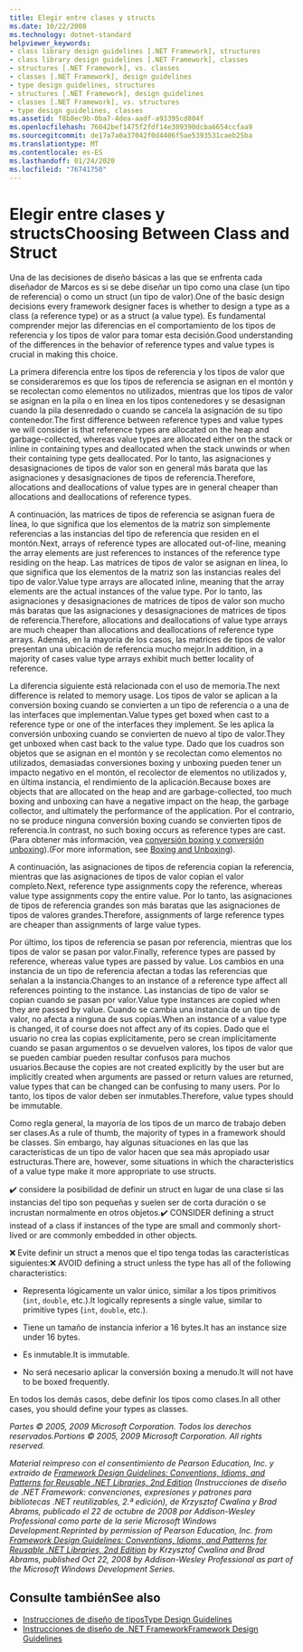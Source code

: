 ```yaml
---
title: Elegir entre clases y structs
ms.date: 10/22/2008
ms.technology: dotnet-standard
helpviewer_keywords:
- class library design guidelines [.NET Framework], structures
- class library design guidelines [.NET Framework], classes
- structures [.NET Framework], vs. classes
- classes [.NET Framework], design guidelines
- type design guidelines, structures
- structures [.NET Framework], design guidelines
- classes [.NET Framework], vs. structures
- type design guidelines, classes
ms.assetid: f8b8ec9b-0ba7-4dea-aadf-a93395cd804f
ms.openlocfilehash: 76042bef1475f2fdf14e309390dcba6654ccfaa9
ms.sourcegitcommit: de17a7a0a37042f0d4406f5ae5393531caeb25ba
ms.translationtype: MT
ms.contentlocale: es-ES
ms.lasthandoff: 01/24/2020
ms.locfileid: "76741750"
---
```

# <a name="choosing-between-class-and-struct"></a><span data-ttu-id="ba512-102">Elegir entre clases y structs</span><span class="sxs-lookup"><span data-stu-id="ba512-102">Choosing Between Class and Struct</span></span>
<span data-ttu-id="ba512-103">Una de las decisiones de diseño básicas a las que se enfrenta cada diseñador de Marcos es si se debe diseñar un tipo como una clase (un tipo de referencia) o como un struct (un tipo de valor).</span><span class="sxs-lookup"><span data-stu-id="ba512-103">One of the basic design decisions every framework designer faces is whether to design a type as a class (a reference type) or as a struct (a value type).</span></span> <span data-ttu-id="ba512-104">Es fundamental comprender mejor las diferencias en el comportamiento de los tipos de referencia y los tipos de valor para tomar esta decisión.</span><span class="sxs-lookup"><span data-stu-id="ba512-104">Good understanding of the differences in the behavior of reference types and value types is crucial in making this choice.</span></span>

 <span data-ttu-id="ba512-105">La primera diferencia entre los tipos de referencia y los tipos de valor que se consideraremos es que los tipos de referencia se asignan en el montón y se recolectan como elementos no utilizados, mientras que los tipos de valor se asignan en la pila o en línea en los tipos contenedores y se desasignan cuando la pila desenredado o cuando se cancela la asignación de su tipo contenedor.</span><span class="sxs-lookup"><span data-stu-id="ba512-105">The first difference between reference types and value types we will consider is that reference types are allocated on the heap and garbage-collected, whereas value types are allocated either on the stack or inline in containing types and deallocated when the stack unwinds or when their containing type gets deallocated.</span></span> <span data-ttu-id="ba512-106">Por lo tanto, las asignaciones y desasignaciones de tipos de valor son en general más barata que las asignaciones y desasignaciones de tipos de referencia.</span><span class="sxs-lookup"><span data-stu-id="ba512-106">Therefore, allocations and deallocations of value types are in general cheaper than allocations and deallocations of reference types.</span></span>

 <span data-ttu-id="ba512-107">A continuación, las matrices de tipos de referencia se asignan fuera de línea, lo que significa que los elementos de la matriz son simplemente referencias a las instancias del tipo de referencia que residen en el montón.</span><span class="sxs-lookup"><span data-stu-id="ba512-107">Next, arrays of reference types are allocated out-of-line, meaning the array elements are just references to instances of the reference type residing on the heap.</span></span> <span data-ttu-id="ba512-108">Las matrices de tipos de valor se asignan en línea, lo que significa que los elementos de la matriz son las instancias reales del tipo de valor.</span><span class="sxs-lookup"><span data-stu-id="ba512-108">Value type arrays are allocated inline, meaning that the array elements are the actual instances of the value type.</span></span> <span data-ttu-id="ba512-109">Por lo tanto, las asignaciones y desasignaciones de matrices de tipos de valor son mucho más baratas que las asignaciones y desasignaciones de matrices de tipos de referencia.</span><span class="sxs-lookup"><span data-stu-id="ba512-109">Therefore, allocations and deallocations of value type arrays are much cheaper than allocations and deallocations of reference type arrays.</span></span> <span data-ttu-id="ba512-110">Además, en la mayoría de los casos, las matrices de tipos de valor presentan una ubicación de referencia mucho mejor.</span><span class="sxs-lookup"><span data-stu-id="ba512-110">In addition, in a majority of cases value type arrays exhibit much better locality of reference.</span></span>

 <span data-ttu-id="ba512-111">La diferencia siguiente está relacionada con el uso de memoria.</span><span class="sxs-lookup"><span data-stu-id="ba512-111">The next difference is related to memory usage.</span></span> <span data-ttu-id="ba512-112">Los tipos de valor se aplican a la conversión boxing cuando se convierten a un tipo de referencia o a una de las interfaces que implementan.</span><span class="sxs-lookup"><span data-stu-id="ba512-112">Value types get boxed when cast to a reference type or one of the interfaces they implement.</span></span> <span data-ttu-id="ba512-113">Se les aplica la conversión unboxing cuando se convierten de nuevo al tipo de valor.</span><span class="sxs-lookup"><span data-stu-id="ba512-113">They get unboxed when cast back to the value type.</span></span> <span data-ttu-id="ba512-114">Dado que los cuadros son objetos que se asignan en el montón y se recolectan como elementos no utilizados, demasiadas conversiones boxing y unboxing pueden tener un impacto negativo en el montón, el recolector de elementos no utilizados y, en última instancia, el rendimiento de la aplicación.</span><span class="sxs-lookup"><span data-stu-id="ba512-114">Because boxes are objects that are allocated on the heap and are garbage-collected, too much boxing and unboxing can have a negative impact on the heap, the garbage collector, and ultimately the performance of the application.</span></span>  <span data-ttu-id="ba512-115">Por el contrario, no se produce ninguna conversión boxing cuando se convierten tipos de referencia.</span><span class="sxs-lookup"><span data-stu-id="ba512-115">In contrast, no such boxing occurs as reference types are cast.</span></span> <span data-ttu-id="ba512-116">(Para obtener más información, vea [conversión boxing y conversión unboxing](../../csharp/programming-guide/types/boxing-and-unboxing.md)).</span><span class="sxs-lookup"><span data-stu-id="ba512-116">(For more information, see [Boxing and Unboxing](../../csharp/programming-guide/types/boxing-and-unboxing.md)).</span></span>

 <span data-ttu-id="ba512-117">A continuación, las asignaciones de tipos de referencia copian la referencia, mientras que las asignaciones de tipos de valor copian el valor completo.</span><span class="sxs-lookup"><span data-stu-id="ba512-117">Next, reference type assignments copy the reference, whereas value type assignments copy the entire value.</span></span> <span data-ttu-id="ba512-118">Por lo tanto, las asignaciones de tipos de referencia grandes son más baratas que las asignaciones de tipos de valores grandes.</span><span class="sxs-lookup"><span data-stu-id="ba512-118">Therefore, assignments of large reference types are cheaper than assignments of large value types.</span></span>

 <span data-ttu-id="ba512-119">Por último, los tipos de referencia se pasan por referencia, mientras que los tipos de valor se pasan por valor.</span><span class="sxs-lookup"><span data-stu-id="ba512-119">Finally, reference types are passed by reference, whereas value types are passed by value.</span></span> <span data-ttu-id="ba512-120">Los cambios en una instancia de un tipo de referencia afectan a todas las referencias que señalan a la instancia.</span><span class="sxs-lookup"><span data-stu-id="ba512-120">Changes to an instance of a reference type affect all references pointing to the instance.</span></span> <span data-ttu-id="ba512-121">Las instancias de tipo de valor se copian cuando se pasan por valor.</span><span class="sxs-lookup"><span data-stu-id="ba512-121">Value type instances are copied when they are passed by value.</span></span> <span data-ttu-id="ba512-122">Cuando se cambia una instancia de un tipo de valor, no afecta a ninguna de sus copias.</span><span class="sxs-lookup"><span data-stu-id="ba512-122">When an instance of a value type is changed, it of course does not affect any of its copies.</span></span> <span data-ttu-id="ba512-123">Dado que el usuario no crea las copias explícitamente, pero se crean implícitamente cuando se pasan argumentos o se devuelven valores, los tipos de valor que se pueden cambiar pueden resultar confusos para muchos usuarios.</span><span class="sxs-lookup"><span data-stu-id="ba512-123">Because the copies are not created explicitly by the user but are implicitly created when arguments are passed or return values are returned, value types that can be changed can be confusing to many users.</span></span> <span data-ttu-id="ba512-124">Por lo tanto, los tipos de valor deben ser inmutables.</span><span class="sxs-lookup"><span data-stu-id="ba512-124">Therefore, value types should be immutable.</span></span>

 <span data-ttu-id="ba512-125">Como regla general, la mayoría de los tipos de un marco de trabajo deben ser clases.</span><span class="sxs-lookup"><span data-stu-id="ba512-125">As a rule of thumb, the majority of types in a framework should be classes.</span></span> <span data-ttu-id="ba512-126">Sin embargo, hay algunas situaciones en las que las características de un tipo de valor hacen que sea más apropiado usar estructuras.</span><span class="sxs-lookup"><span data-stu-id="ba512-126">There are, however, some situations in which the characteristics of a value type make it more appropriate to use structs.</span></span>

 <span data-ttu-id="ba512-127">✔️ considere la posibilidad de definir un struct en lugar de una clase si las instancias del tipo son pequeñas y suelen ser de corta duración o se incrustan normalmente en otros objetos.</span><span class="sxs-lookup"><span data-stu-id="ba512-127">✔️ CONSIDER defining a struct instead of a class if instances of the type are small and commonly short-lived or are commonly embedded in other objects.</span></span>

 <span data-ttu-id="ba512-128">❌ Evite definir un struct a menos que el tipo tenga todas las características siguientes:</span><span class="sxs-lookup"><span data-stu-id="ba512-128">❌ AVOID defining a struct unless the type has all of the following characteristics:</span></span>

- <span data-ttu-id="ba512-129">Representa lógicamente un valor único, similar a los tipos primitivos (`int`, `double`, etc.).</span><span class="sxs-lookup"><span data-stu-id="ba512-129">It logically represents a single value, similar to primitive types (`int`, `double`, etc.).</span></span>

- <span data-ttu-id="ba512-130">Tiene un tamaño de instancia inferior a 16 bytes.</span><span class="sxs-lookup"><span data-stu-id="ba512-130">It has an instance size under 16 bytes.</span></span>

- <span data-ttu-id="ba512-131">Es inmutable.</span><span class="sxs-lookup"><span data-stu-id="ba512-131">It is immutable.</span></span>

- <span data-ttu-id="ba512-132">No será necesario aplicar la conversión boxing a menudo.</span><span class="sxs-lookup"><span data-stu-id="ba512-132">It will not have to be boxed frequently.</span></span>

 <span data-ttu-id="ba512-133">En todos los demás casos, debe definir los tipos como clases.</span><span class="sxs-lookup"><span data-stu-id="ba512-133">In all other cases, you should define your types as classes.</span></span>

 <span data-ttu-id="ba512-134">*Partes © 2005, 2009 Microsoft Corporation. Todos los derechos reservados.*</span><span class="sxs-lookup"><span data-stu-id="ba512-134">*Portions © 2005, 2009 Microsoft Corporation. All rights reserved.*</span></span>

 <span data-ttu-id="ba512-135">*Material reimpreso con el consentimiento de Pearson Education, Inc. y extraído de [Framework Design Guidelines: Conventions, Idioms, and Patterns for Reusable .NET Libraries, 2nd Edition](https://www.informit.com/store/framework-design-guidelines-conventions-idioms-and-9780321545619) (Instrucciones de diseño de .NET Framework: convenciones, expresiones y patrones para bibliotecas .NET reutilizables, 2.ª edición), de Krzysztof Cwalina y Brad Abrams, publicado el 22 de octubre de 2008 por Addison-Wesley Professional como parte de la serie Microsoft Windows Development.*</span><span class="sxs-lookup"><span data-stu-id="ba512-135">*Reprinted by permission of Pearson Education, Inc. from [Framework Design Guidelines: Conventions, Idioms, and Patterns for Reusable .NET Libraries, 2nd Edition](https://www.informit.com/store/framework-design-guidelines-conventions-idioms-and-9780321545619) by Krzysztof Cwalina and Brad Abrams, published Oct 22, 2008 by Addison-Wesley Professional as part of the Microsoft Windows Development Series.*</span></span>

## <a name="see-also"></a><span data-ttu-id="ba512-136">Consulte también</span><span class="sxs-lookup"><span data-stu-id="ba512-136">See also</span></span>

- [<span data-ttu-id="ba512-137">Instrucciones de diseño de tipos</span><span class="sxs-lookup"><span data-stu-id="ba512-137">Type Design Guidelines</span></span>](../../../docs/standard/design-guidelines/type.md)
- [<span data-ttu-id="ba512-138">Instrucciones de diseño de .NET Framework</span><span class="sxs-lookup"><span data-stu-id="ba512-138">Framework Design Guidelines</span></span>](../../../docs/standard/design-guidelines/index.md)
